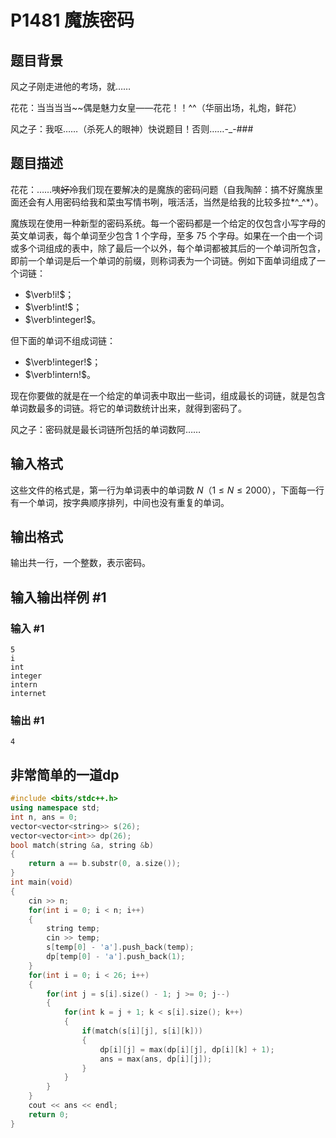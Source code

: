 # P1481 魔族密码

## 题目背景

风之子刚走进他的考场，就……

花花：当当当当~~偶是魅力女皇——花花！！^^（华丽出场，礼炮，鲜花）

风之子：我呕……（杀死人的眼神）快说题目！否则……-\_-###

## 题目描述

花花：……咦~~好冷~~我们现在要解决的是魔族的密码问题（自我陶醉：搞不好魔族里面还会有人用密码给我和菜虫写情书咧，哦活活，当然是给我的比较多拉\*^\_^\*）。

魔族现在使用一种新型的密码系统。每一个密码都是一个给定的仅包含小写字母的英文单词表，每个单词至少包含 $1$ 个字母，至多 $75$ 个字母。如果在一个由一个词或多个词组成的表中，除了最后一个以外，每个单词都被其后的一个单词所包含，即前一个单词是后一个单词的前缀，则称词表为一个词链。例如下面单词组成了一个词链：

- $\verb!i!$；
- $\verb!int!$；
- $\verb!integer!$。

但下面的单词不组成词链：

- $\verb!integer!$；
- $\verb!intern!$。

现在你要做的就是在一个给定的单词表中取出一些词，组成最长的词链，就是包含单词数最多的词链。将它的单词数统计出来，就得到密码了。

风之子：密码就是最长词链所包括的单词数阿……

## 输入格式

这些文件的格式是，第一行为单词表中的单词数 $N$（$1 \le N \le 2000$），下面每一行有一个单词，按字典顺序排列，中间也没有重复的单词。

## 输出格式

输出共一行，一个整数，表示密码。

## 输入输出样例 #1

### 输入 #1

```
5
i
int
integer
intern
internet
```

### 输出 #1

```
4
```

##  非常简单的一道dp
```cpp
#include <bits/stdc++.h>
using namespace std;
int n, ans = 0;
vector<vector<string>> s(26);
vector<vector<int>> dp(26);
bool match(string &a, string &b) 
{
    return a == b.substr(0, a.size());
}
int main(void)
{
    cin >> n;
    for(int i = 0; i < n; i++)
    {
        string temp;
        cin >> temp;
        s[temp[0] - 'a'].push_back(temp);
        dp[temp[0] - 'a'].push_back(1);
    }
    for(int i = 0; i < 26; i++)
    {
        for(int j = s[i].size() - 1; j >= 0; j--)
        {
            for(int k = j + 1; k < s[i].size(); k++)
            {
                if(match(s[i][j], s[i][k]))
                {
                    dp[i][j] = max(dp[i][j], dp[i][k] + 1);
                    ans = max(ans, dp[i][j]);
                }
            }
        }
    }
    cout << ans << endl;
    return 0;
}
```